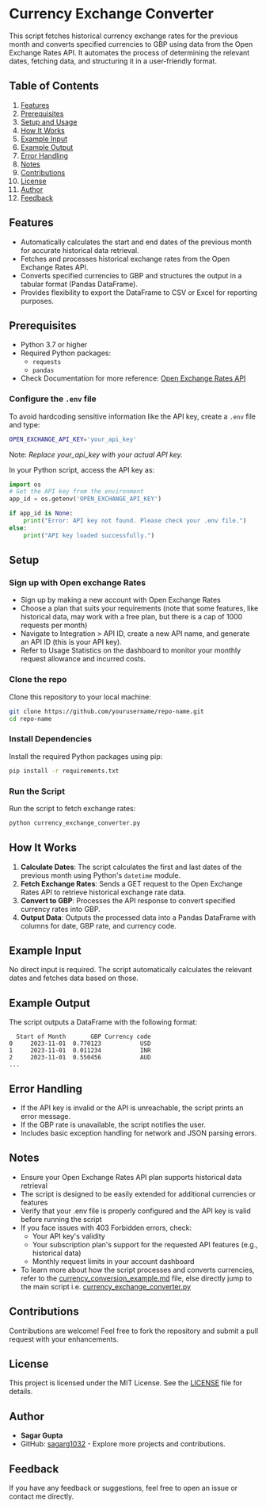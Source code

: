 # Currency Exchange Converter

This script fetches historical currency exchange rates for the previous month and converts specified currencies to GBP using data from the Open Exchange Rates API. It automates the process of determining the relevant dates, fetching data, and structuring it in a user-friendly format.


## Table of Contents
1. [Features](#features)
2. [Prerequisites](#prerequisites)
3. [Setup and Usage](#setup-and-usage)
4. [How It Works](#how-it-works)
5. [Example Input](#example-input)
6. [Example Output](#example-output)
7. [Error Handling](#error-handling)
8. [Notes](#notes)
9. [Contributions](#contributions)
10. [License](#license)
11. [Author](#author)
12. [Feedback](#feedback)


## Features
- Automatically calculates the start and end dates of the previous month for accurate historical data retrieval.
- Fetches and processes historical exchange rates from the Open Exchange Rates API.
- Converts specified currencies to GBP and structures the output in a tabular format (Pandas DataFrame).
- Provides flexibility to export the DataFrame to CSV or Excel for reporting purposes.


## Prerequisites
- Python 3.7 or higher
- Required Python packages:
  - `requests`
  - `pandas`
- Check Documentation for more reference: [Open Exchange Rates API](https://docs.openexchangerates.org/reference/api-introduction)

### Configure the `.env` file
To avoid hardcoding sensitive information like the API key, create a `.env` file and type:

```bash
OPEN_EXCHANGE_API_KEY='your_api_key' 
```
Note: *Replace your_api_key with your actual API key.*


In your Python script, access the API key as:
```python
import os
# Get the API key from the environment
app_id = os.getenv('OPEN_EXCHANGE_API_KEY')

if app_id is None:
    print("Error: API key not found. Please check your .env file.")
else:
    print("API key loaded successfully.")
```

## Setup

### Sign up with Open exchange Rates
- Sign up by making a new account with Open Exchange Rates
- Choose a plan that suits your requirements (note that some features, like historical data, may work with a free plan, but there is a cap of 1000 requests per month)
- Navigate to Integration > API ID, create a new API name, and generate an API ID (this is your API key).
- Refer to Usage Statistics on the dashboard to monitor your monthly request allowance and incurred costs. 

### Clone the repo
Clone this repository to your local machine:
```bash
git clone https://github.com/yourusername/repo-name.git
cd repo-name
```

### Install Dependencies
Install the required Python packages using pip:
```bash
pip install -r requirements.txt
```

### Run the Script
Run the script to fetch exchange rates:
```bash
python currency_exchange_converter.py
```


## How It Works
1. **Calculate Dates**: The script calculates the first and last dates of the previous month using Python's `datetime` module.
2. **Fetch Exchange Rates**: Sends a GET request to the Open Exchange Rates API to retrieve historical exchange rate data.
3. **Convert to GBP**: Processes the API response to convert specified currency rates into GBP.
4. **Output Data**: Outputs the processed data into a Pandas DataFrame with columns for date, GBP rate, and currency code.

## Example Input
No direct input is required. The script automatically calculates the relevant dates and fetches data based on those.

## Example Output
The script outputs a DataFrame with the following format:
```
  Start of Month       GBP Currency code
0     2023-11-01  0.770123           USD
1     2023-11-01  0.011234           INR
2     2023-11-01  0.550456           AUD
...
```

## Error Handling
- If the API key is invalid or the API is unreachable, the script prints an error message.
- If the GBP rate is unavailable, the script notifies the user.
- Includes basic exception handling for network and JSON parsing errors.

## Notes
- Ensure your Open Exchange Rates API plan supports historical data retrieval
- The script is designed to be easily extended for additional currencies or features
- Verify that your .env file is properly configured and the API key is valid before running the script
- If you face issues with 403 Forbidden errors, check:
  - Your API key's validity
  - Your subscription plan's support for the requested API features (e.g., historical data)
  - Monthly request limits in your account dashboard
- To learn more about how the script processes and converts currencies, refer to the [currency_conversion_example.md](./currency_conversion_example.md) file, else directly jump to the main script i.e. [currency_exchange_converter.py](./currency_exchange_converter.py)


## Contributions
Contributions are welcome! Feel free to fork the repository and submit a pull request with your enhancements.

## License
This project is licensed under the MIT License. See the [LICENSE](LICENSE) file for details.

## Author
- **Sagar Gupta**
- GitHub: [sagarg1032](https://github.com/sagarg1032) - Explore more projects and contributions.

## Feedback
If you have any feedback or suggestions, feel free to open an issue or contact me directly.